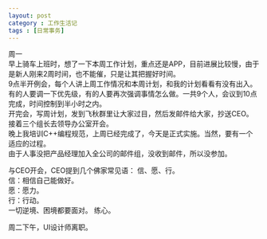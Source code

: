 ```yaml
---
layout: post
category : 工作生活记
tags : [日常事务]
---
```

周一  
早上骑车上班时，想了一下本周工作计划，重点还是APP，目前进展比较慢，由于是新人刚来2周时间，也不能催，只是让其把握好时间。  
9点半开例会，每个人讲上周工作情况和本周计划，和我的计划看看有没有出入。有的人要调一下优先级，有的人要再次强调事情怎么做。一共9个人，会议到10点完成，时间控制到半小时之内。  
开完会，写周计划，发到飞秋群里让大家过目，然后发邮件给大家，抄送CEO。接着三个组长去领导办公室开会。  
晚上我培训C++编程规范，上周已经完成了，今天是正式实施。当然，要有一个适应的过程。  
由于人事没把产品经理加入全公司的邮件组，没收到邮件，所以没参加。  

与CEO开会，CEO提到几个佛家常见语：
信、愿、行。  
信：相信自己能做好。  
愿：愿力。  
行：行动。  
一切逆境、困境都要面对。
练心。  

周二下午，UI设计师离职。  
